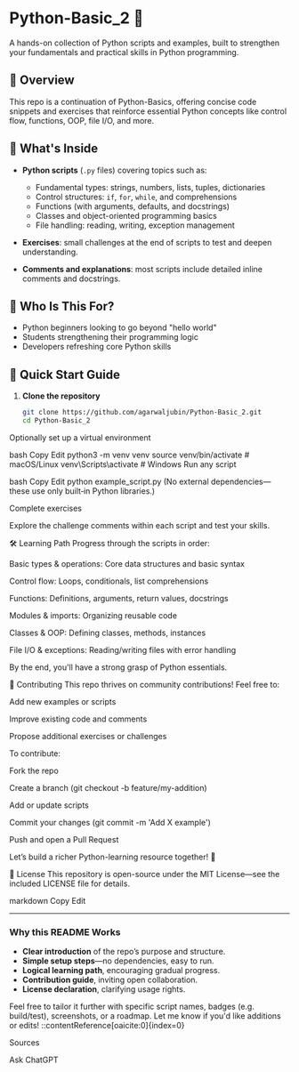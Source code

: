 # Python-Basic_2 🐍

A hands-on collection of Python scripts and examples, built to strengthen your fundamentals and practical skills in Python programming.

## 🧭 Overview

This repo is a continuation of Python-Basics, offering concise code snippets and exercises that reinforce essential Python concepts like control flow, functions, OOP, file I/O, and more.

## 📂 What's Inside

- **Python scripts** (`.py` files) covering topics such as:
  - Fundamental types: strings, numbers, lists, tuples, dictionaries
  - Control structures: `if`, `for`, `while`, and comprehensions
  - Functions (with arguments, defaults, and docstrings)
  - Classes and object-oriented programming basics
  - File handling: reading, writing, exception management

- **Exercises**: small challenges at the end of scripts to test and deepen understanding.

- **Comments and explanations**: most scripts include detailed inline comments and docstrings.

## 🎯 Who Is This For?

- Python beginners looking to go beyond "hello world"
- Students strengthening their programming logic
- Developers refreshing core Python skills

## 🚀 Quick Start Guide

1. **Clone the repository**

   ```bash
   git clone https://github.com/agarwaljubin/Python-Basic_2.git
   cd Python-Basic_2
Optionally set up a virtual environment

bash
Copy
Edit
python3 -m venv venv
source venv/bin/activate      # macOS/Linux
venv\Scripts\activate         # Windows
Run any script

bash
Copy
Edit
python example_script.py
(No external dependencies—these use only built‑in Python libraries.)

Complete exercises

Explore the challenge comments within each script and test your skills.

🛠️ Learning Path
Progress through the scripts in order:

Basic types & operations: Core data structures and basic syntax

Control flow: Loops, conditionals, list comprehensions

Functions: Definitions, arguments, return values, docstrings

Modules & imports: Organizing reusable code

Classes & OOP: Defining classes, methods, instances

File I/O & exceptions: Reading/writing files with error handling

By the end, you'll have a strong grasp of Python essentials.

🤝 Contributing
This repo thrives on community contributions! Feel free to:

Add new examples or scripts

Improve existing code and comments

Propose additional exercises or challenges

To contribute:

Fork the repo

Create a branch (git checkout -b feature/my-addition)

Add or update scripts

Commit your changes (git commit -m 'Add X example')

Push and open a Pull Request

Let’s build a richer Python-learning resource together! 🚀

📜 License
This repository is open-source under the MIT License—see the included LICENSE file for details.

markdown
Copy
Edit

---

### Why this README Works

- **Clear introduction** of the repo’s purpose and structure.
- **Simple setup steps**—no dependencies, easy to run.
- **Logical learning path**, encouraging gradual progress.
- **Contribution guide**, inviting open collaboration.
- **License declaration**, clarifying usage rights.

Feel free to tailor it further with specific script names, badges (e.g. build/test), screenshots, or a roadmap. Let me know if you'd like additions or edits!
::contentReference[oaicite:0]{index=0}








Sources

Ask ChatGPT

